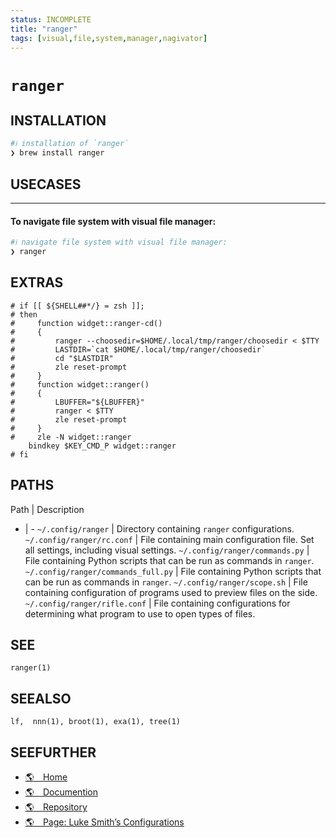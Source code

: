 ```yaml
---
status: INCOMPLETE
title: "ranger"
tags: [visual,file,system,manager,nagivator]
---
```


# `ranger`

## INSTALLATION


```bash
#ℹ︎ installation of `ranger`
❯ brew install ranger
```


## USECASES

----
#### To navigate file system with visual file manager:


```bash
#ℹ︎ navigate file system with visual file manager:
❯ ranger
```



## EXTRAS

    # if [[ ${SHELL##*/} = zsh ]];
    # then
    #     function widget::ranger-cd()
    #     {
    #         ranger --choosedir=$HOME/.local/tmp/ranger/choosedir < $TTY
    #         LASTDIR=`cat $HOME/.local/tmp/ranger/choosedir`
    #         cd "$LASTDIR"
    #         zle reset-prompt
    #     }
    #     function widget::ranger()
    #     {
    #         LBUFFER="${LBUFFER}"
    #         ranger < $TTY
    #         zle reset-prompt
    #     }
    #     zle -N widget::ranger
        bindkey $KEY_CMD_P widget::ranger
    # fi


## PATHS

Path | Description
- | -
`~/.config/ranger` | Directory containing `ranger` configurations.
`~/.config/ranger/rc.conf` | File containing main configuration file. Set all settings, including visual settings.
`~/.config/ranger/commands.py` | File containing Python scripts that can be run as commands in `ranger`.
`~/.config/ranger/commands_full.py` | File containing Python scripts that can be run as commands in `ranger`.
`~/.config/ranger/scope.sh` | File containing configuration of programs used to preview files on the side.
`~/.config/ranger/rifle.conf` | File containing configurations for determining what program to use to open types of files.

## SEE

    ranger(1)

## SEEALSO

    lf,  nnn(1), broot(1), exa(1), tree(1)

## SEEFURTHER

- [🌎 Home](https://ranger.github.io/)
- [🌎 Documention](https://github.com/ranger/ranger/wiki)
- [🌎 Repository](https://github.com/ranger/ranger)
- [🌎 Page: Luke Smith’s Configurations](https://github.com/LukeSmithxyz/voidrice)
